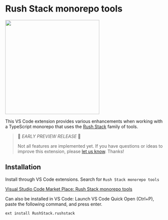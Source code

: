 # Rush Stack monorepo tools

<a href="https://rushstack.io/"><img src="https://rushstack.io/images/vscode-extension/readme-logo.png" width="300px" /></a>

This VS Code extension provides various enhancements when working with a TypeScript monorepo
that uses the [Rush Stack](https://rushstack.io/) family of tools.


> 🚨 *EARLY PREVIEW RELEASE* 🚨
>
> Not all features are implemented yet.  If you have questions or ideas
> to improve this extension, please [let us know](https://rushstack.io/pages/help/support/).
> Thanks!


## Installation

Install through VS Code extensions. Search for `Rush Stack monorepo tools`

[Visual Studio Code Market Place: Rush Stack monorepo tools](https://marketplace.visualstudio.com/items?itemName=RushStack.rushstack)

Can also be installed in VS Code: Launch VS Code Quick Open (Ctrl+P), paste the following command, and press enter.

```
ext install RushStack.rushstack
```
